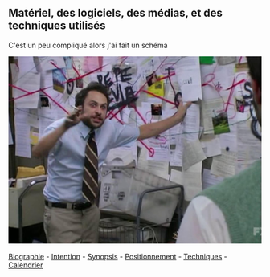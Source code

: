 ## Matériel, des logiciels, des médias, et des techniques utilisés

C'est un peu compliqué alors j'ai fait un schéma

![](img/tech_graphique.jpg)

[Biographie](01_biographie.md) - [Intention](02_intention.md_) - [Synopsis](03_synopsis.md) - [Positionnement](04_positionnement.md_) - [Techniques](05_technique.md_) - [Calendrier](06_calendrier.md_)